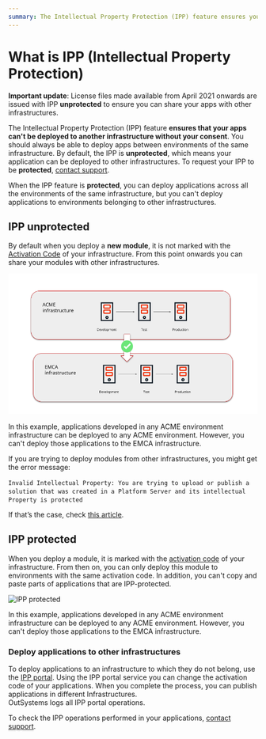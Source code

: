 ```yaml
---
summary: The Intellectual Property Protection (IPP) feature ensures your applications can't be deployed to another infrastructure without your consent.
---
```


# What is IPP (Intellectual Property Protection)


<div class="info" markdown="1">

**Important update**: License files made available from April 2021 onwards are issued with IPP **unprotected** to ensure you can share your apps with other infrastructures.

</div>

The Intellectual Property Protection (IPP) feature **ensures that your apps can't be deployed to another infrastructure without your consent**. You should always be able to deploy apps between environments of the same infrastructure.
By default, the IPP  is **unprotected**, which means your application can be deployed to other infrastructures. To request your IPP to be **protected**,  [contact support](https://success.outsystems.com/Support/Enterprise_Customers/OutSystems_Support/01_Contact_OutSystems_technical_support).

When the IPP feature is **protected**, you can deploy applications across all the environments of the same infrastructure, but you can't deploy applications to environments belonging to other infrastructures.​

## IPP unprotected 

By default when you deploy a **new module**, it is not marked with the [Activation Code](https://success.outsystems.com/Support/Enterprise_Customers/Licensing/Overview/How_OutSystems_licensing_works) of your infrastructure. From this point onwards you can share your modules with other infrastructures.

![IPP unprotected](images/what-is-ipp_unprotected.png)

In this example, applications developed in any ACME environment infrastructure can be deployed to any ACME environment. However, you can't deploy those applications to the EMCA infrastructure.

If you are trying to deploy modules from other infrastructures, you might get the error message:

```Invalid Intellectual Property: You are trying to upload or publish a solution that was created in a Platform Server and its intellectual Property is protected```

If that’s the case, check [this article](ipp-error.md).


## IPP protected 

When you deploy a module, it is marked with the [activation code](https://success.outsystems.com/Support/Enterprise_Customers/Licensing/Overview/01_How_OutSystems_Platform_licensing_works) of your infrastructure. From then on, you can only deploy this module to environments with the same activation code. In addition, you can't copy and paste parts of applications that are IPP-protected.

![IPP protected](images/what-is-ipp_protected.png)

In this example, applications developed in any ACME environment infrastructure can be deployed to any ACME environment. However, you can't deploy those applications to the EMCA infrastructure.


### Deploy applications to other infrastructures 
To deploy applications to an infrastructure to which they do not belong, use the [IPP portal](http://www.outsystems.com/ipp/). Using the IPP portal service you can change the activation code of your applications. When you complete the process, you can publish applications in different Infrastructures.  
OutSystems logs all IPP portal operations. 

To check the IPP operations performed in your applications, [contact support](https://success.outsystems.com/Support/Enterprise_Customers/OutSystems_Support/01_Contact_OutSystems_technical_support).
